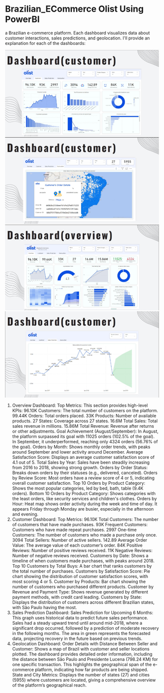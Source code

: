 # Brazilian_ECommerce Olist Using PowerBI

a Brazilian e-commerce platform. Each dashboard visualizes data about customer interactions, sales predictions, and geolocation. I'll provide an explanation for each of the dashboards:

![Overview Dashboard](images/customer.jpg)
![Customer Dashboard](images/distance.jpg)
![Prediciton Dashboard](images/Overview.jpg)
![Distance Dashboard](images/predioction.jpg)

1. Overview Dashboard:
Top Metrics: This section provides high-level KPIs:
96.10K Customers: The total number of customers on the platform.
99.44K Orders: Total orders placed.
33K Products: Number of available products.
27 States: Coverage across 27 states.
16.6M Total Sales: Total sales revenue in millions.
15.86M Total Revenue: Revenue after returns or other adjustments.
Goal Achievement (August/September):
In August, the platform surpassed its goal with 11025 orders (102.5% of the goal).
In September, it underperformed, reaching only 4324 orders (56.76% of the goal).
Orders by Month: Shows monthly order trends, with peaks around September and lower activity around December.
Average Satisfaction Score: Displays an average customer satisfaction score of 4.1 out of 5.
Total Sales by Year: Sales have been steadily increasing from 2016 to 2018, showing strong growth.
Orders by Order Status: Breaks down orders by their statuses (e.g., delivered, canceled).
Orders by Review Score: Most orders have a review score of 4 or 5, indicating overall customer satisfaction.
Top 10 Orders by Product Category: Shows the most popular categories, led by bed, bath, table (9.4K orders).
Bottom 10 Orders by Product Category: Shows categories with the least orders, like security services and children's clothes.
Orders by Hour: Heat map shows order activity during the week and time of day. It appears Friday through Monday are busier, especially in the afternoon and evening.
2. Customer Dashboard:
Top Metrics:
96.10K Total Customers: The number of customers that have made purchases.
93K Frequent Customers: Customers who have made repeat purchases.
2997 One-time Customers: The number of customers who made a purchase only once.
3094 Total Sellers: Number of active sellers.
142.89 Average Order Value: The average value of each customer’s order.
84K Positive Reviews: Number of positive reviews received.
11K Negative Reviews: Number of negative reviews received.
Customers by Date: Shows a timeline of when customers made purchases, with peaks around 2018.
Top 10 Customers by Total Buys: A bar chart that ranks customers by the total number of purchases.
Customers by Satisfaction Score: Pie chart showing the distribution of customer satisfaction scores, with most scoring 4 or 5.
Customer by Products: Bar chart showing the number of customers who purchased different products.
Customer by Revenue and Payment Type: Shows revenue generated by different payment methods, with credit card leading.
Customers by State: Displays the distribution of customers across different Brazilian states, with São Paulo having the most.
3. Sales Prediction Dashboard:
Sales Prediction for Upcoming 6 Months: This graph uses historical data to predict future sales performance. Sales had a steady upward trend until around mid-2018, where a significant drop occurred, followed by a prediction of moderate recovery in the following months.
The area in green represents the forecasted data, projecting recovery in the future based on previous trends.
4. Geolocation Dashboard:
Order Details with Distance Between Seller and Customer:
Shows a map of Brazil with customer and seller locations plotted.
The dashboard provides detailed order information, including the distance between São Paulo and Presidente Lucena (798.24 KM) for one specific transaction. This highlights the geographical span of the e-commerce platform, indicating how far products are being shipped.
State and City Metrics:
Displays the number of states (27) and cities (5955) where customers are located, giving a comprehensive overview of the platform’s geographical reach.

